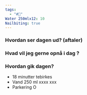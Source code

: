 ```yaml
---
tags:
  - "#📅"
Water 250mlx12: 10
Nailbiting: true
---
```

### Hvordan ser dagen ud? (aftaler)


### Hvad vil jeg gerne opnå i dag ?


### Hvordan gik dagen?
- 18 minutter tebirkes 
- Vand 250 ml xxxx xxx
- Parkering O